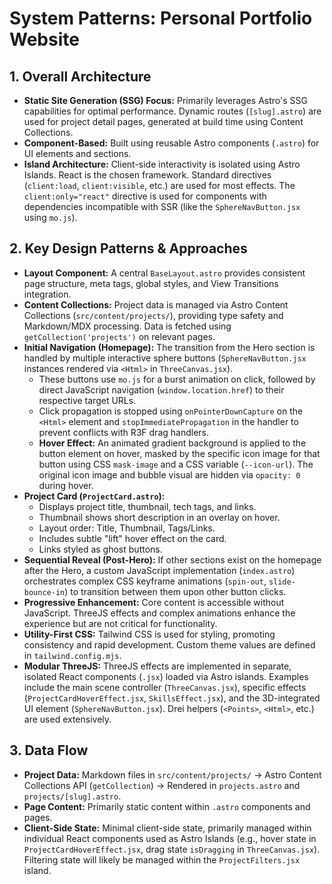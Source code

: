 # System Patterns: Personal Portfolio Website

## 1. Overall Architecture

*   **Static Site Generation (SSG) Focus:** Primarily leverages Astro's SSG capabilities for optimal performance. Dynamic routes (`[slug].astro`) are used for project detail pages, generated at build time using Content Collections.
*   **Component-Based:** Built using reusable Astro components (`.astro`) for UI elements and sections.
*   **Island Architecture:** Client-side interactivity is isolated using Astro Islands. React is the chosen framework. Standard directives (`client:load`, `client:visible`, etc.) are used for most effects. The `client:only="react"` directive is used for components with dependencies incompatible with SSR (like the `SphereNavButton.jsx` using `mo.js`).

## 2. Key Design Patterns & Approaches

*   **Layout Component:** A central `BaseLayout.astro` provides consistent page structure, meta tags, global styles, and View Transitions integration.
*   **Content Collections:** Project data is managed via Astro Content Collections (`src/content/projects/`), providing type safety and Markdown/MDX processing. Data is fetched using `getCollection('projects')` on relevant pages.
*   **Initial Navigation (Homepage):** The transition from the Hero section is handled by multiple interactive sphere buttons (`SphereNavButton.jsx` instances rendered via `<Html>` in `ThreeCanvas.jsx`).
    *   These buttons use `mo.js` for a burst animation on click, followed by direct JavaScript navigation (`window.location.href`) to their respective target URLs.
    *   Click propagation is stopped using `onPointerDownCapture` on the `<Html>` element and `stopImmediatePropagation` in the handler to prevent conflicts with R3F drag handlers.
    *   **Hover Effect:** An animated gradient background is applied to the button element on hover, masked by the specific icon image for that button using CSS `mask-image` and a CSS variable (`--icon-url`). The original icon image and bubble visual are hidden via `opacity: 0` during hover.
*   **Project Card (`ProjectCard.astro`):**
    *   Displays project title, thumbnail, tech tags, and links.
    *   Thumbnail shows short description in an overlay on hover.
    *   Layout order: Title, Thumbnail, Tags/Links.
    *   Includes subtle "lift" hover effect on the card.
    *   Links styled as ghost buttons.
*   **Sequential Reveal (Post-Hero):** If other sections exist on the homepage after the Hero, a custom JavaScript implementation (`index.astro`) orchestrates complex CSS keyframe animations (`spin-out`, `slide-bounce-in`) to transition between them upon other button clicks.
*   **Progressive Enhancement:** Core content is accessible without JavaScript. ThreeJS effects and complex animations enhance the experience but are not critical for functionality.
*   **Utility-First CSS:** Tailwind CSS is used for styling, promoting consistency and rapid development. Custom theme values are defined in `tailwind.config.mjs`.
*   **Modular ThreeJS:** ThreeJS effects are implemented in separate, isolated React components (`.jsx`) loaded via Astro islands. Examples include the main scene controller (`ThreeCanvas.jsx`), specific effects (`ProjectCardHoverEffect.jsx`, `SkillsEffect.jsx`), and the 3D-integrated UI element (`SphereNavButton.jsx`). Drei helpers (`<Points>`, `<Html>`, etc.) are used extensively.

## 3. Data Flow

*   **Project Data:** Markdown files in `src/content/projects/` -> Astro Content Collections API (`getCollection`) -> Rendered in `projects.astro` and `projects/[slug].astro`.
*   **Page Content:** Primarily static content within `.astro` components and pages.
*   **Client-Side State:** Minimal client-side state, primarily managed within individual React components used as Astro Islands (e.g., hover state in `ProjectCardHoverEffect.jsx`, drag state `isDragging` in `ThreeCanvas.jsx`). Filtering state will likely be managed within the `ProjectFilters.jsx` island.